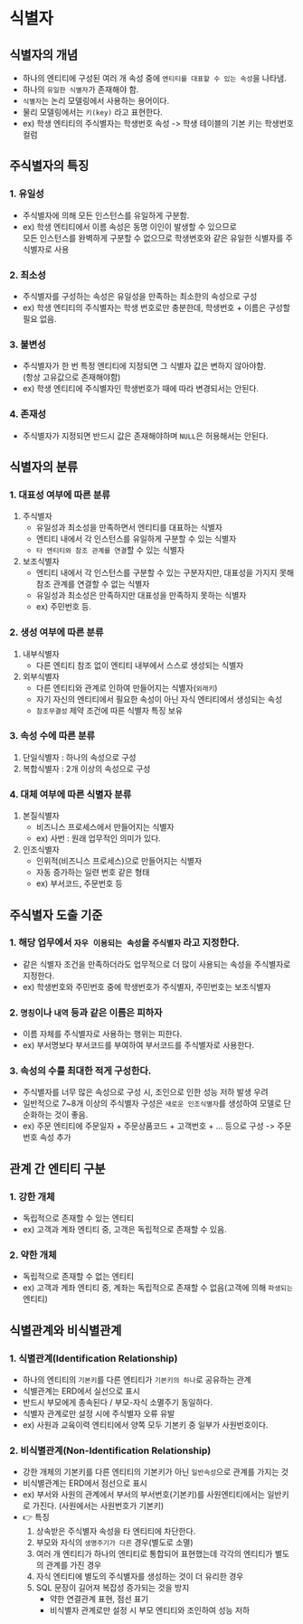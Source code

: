 # 식별자

## 식별자의 개념
- 하나의 엔티티에 구성된 여러 개 속성 중에 `엔티티를 대표할 수 있는 속성`을 나타냄.
- 하나의 `유일한 식별자`가 존재해야 함.
- `식별자`는 논리 모델링에서 사용하는 용어이다.
- 물리 모델링에서는 `키(key)` 라고 표현한다.
- ex) 학생 엔티티의 주식별자는 학생번호 속성 -> 학생 테이블의 기본 키는 학생번호 컬럼

<p>

## 주식별자의 특징

### 1. 유일성
- 주식별자에 의해 모든 인스턴스를 유일하게 구분함.
- ex) 학생 엔티티에서 이름 속성은 동명 이인이 발생할 수 있으므로  
      모든 인스턴스를 완벽하게 구분할 수 없으므로 학생번호와 같은 유일한 식별자를 주식별자로 사용

### 2. 최소성
- 주식별자를 구성하는 속성은 유일성을 만족하는 최소한의 속성으로 구성
- ex) 학생 엔티티의 주식별자는 학생 번호로만 충분한데, 학생번호 + 이름은 구성할 필요 없음.

### 3. 불변성
- 주식별자가 한 번 특정 엔티티에 지정되면 그 식별자 값은 변하지 않아야함.  
  (항상 고유값으로 존재해야함)
- ex) 학생 엔티티에 주식별자인 학생번호가 때에 따라 변경되서는 안된다.


### 4. 존재성
- 주식별자가 지정되면 반드시 값은 존재해야하며 `NULL`은 허용해서는 안된다.

</p>

<p>

## 식별자의 분류

### 1. 대표성 여부에 따른 분류
1. 주식별자
   - 유일성과 최소성을 만족하면서 엔티티를 대표하는 식별자
   - 엔티티 내에서 각 인스턴스를 유일하게 구분할 수 있는 식별자
   - `타 엔티티와 참조 관계를 연결`할 수 있는 식별자
2. 보조식별자
   - 엔티티 내에서 각 인스턴스를 구분할 수 있는 구분자지만, 대표성을 가지지 못해 참조 관계를 연결할 수 없는 식별자
   - 유일성과 최소성은 만족하지만 대표성을 만족하지 못하는 식별자
   - ex) 주민번호 등.

### 2. 생성 여부에 따른 분류
1. 내부식별자
   - 다른 엔티티 참조 없이 엔티티 내부에서 스스로 생성되는 식별자
2. 외부식별자
   - 다른 엔티티와 관계로 인하여 만들어지는 식별자(`외래키`)
   - 자기 자신의 엔티티에서 필요한 속성이 아닌 자식 엔티티에서 생성되는 속성
   - `참조무결성` 제약 조건에 따른 식별자 특징 보유
   
### 3. 속성 수에 따른 분류
1. 단일식별자 : 하나의 속성으로 구성
2. 복합식별자 : 2개 이상의 속성으로 구성

### 4. 대체 여부에 따른 식별자 분류
1. 본질식별자
   - 비즈니스 프로세스에서 만들어지는 식별자
   - ex) 사번 : 원래 업무적인 의미가 있다.
2. 인조식별자
   - 인위적(비즈니스 프로세스)으로 만들어지는 식별자
   - 자동 증가하는 일련 번호 같은 형태
   - ex) 부서코드, 주문번호 등
</p>

<p>

## 주식별자 도출 기준

### 1. 해당 업무에서 `자우 이용되는 속성`을 `주식별자` 라고 지정한다.
- 같은 식별자 조건을 만족하더라도 업무적으로 더 많이 사용되는 속성을 주식별자로 지정한다.
- ex) 학생번호와 주민번호 중에 학생번호가 주식별자, 주민번호는 보조식별자

### 2. `명칭`이나 `내역` 등과 같은 이름은 피하자
- 이름 자체를 주식별자로 사용하는 행위는 피한다.
- ex) 부서명보다 부서코드를 부여하여 부서코드를 주식별자로 사용한다.

### 3. 속성의 수를 최대한 적게 구성한다.
- 주식별자를 너무 많은 속성으로 구성 시, 조인으로 인한 성능 저하 발생 우려
- 일반적으로 7~8개 이상의 주식별자 구성은 `새로운 인조식별자`를 생성하여 모델로 단순화하는 것이 좋음.
- ex) 주문 엔티티에 주문일자 + 주문상품코드 + 고객번호 + ... 등으로 구성 -> 주문번호 속성 추가
</p>

<p>

## 관계 간 엔티티 구분
### 1. 강한 개체
- 독립적으로 존재할 수 있는 엔티티
- ex) 고객과 계좌 엔티티 중, 고객은 독립적으로 존재할 수 있음.
### 2. 약한 개체
- 독립적으로 존재할 수 없는 엔티티
- ex) 고객과 계좌 엔티티 중, 계좌는 독립적으로 존재할 수 없음(고객에 의해 `파생되는` 엔티티)
</p>


<p>

## 식별관계와 비식별관계

### 1. 식별관계(Identification Relationship)
- 하나의 엔티티의 `기본키`를 다른 엔티티가 `기본키의 하나`로 공유하는 관계
- 식별관계는 ERD에서 실선으로 표시
- 반드시 부모에게 종속된다 / 부모-자식 소멸주기 동일하다.
- 식별자 관계로만 설정 시에 주식별자 오류 유발
- ex) 사원과 교육이력 엔티티에서 양쪽 모두 기본키 중 일부가 사원번호이다.
### 2. 비식별관계(Non-Identification Relationship)
- 강한 개체의 기본키를 다른 엔티티의 기본키가 아닌 `일반속성`으로 관계를 가지는 것
- 비식별관계는 ERD에서 점선으로 표시
- ex) 부서와 사원의 관계에서 부서의 부서번호(기본키)를 사원엔티티에서는 일반키로 가진다.
  (사원에서는 사원번호가 기본키)
- 👉 특징
  1. 상속받은 주식별자 속성을 타 엔티티에 차단한다. 
  2. 부모와 자식의 `생명주기가 다른` 경우(별도로 소멸)
  3. 여러 개 엔티티가 하나의 엔티티로 통합되어 표현했는데 각각의 엔티티가 별도의 관계를 가진 경우
  4. 자식 엔티티에 별도의 주식별자를 생성하는 것이 더 유리한 경우
  5. SQL 문장이 길어져 복잡성 증가되는 것을 방지
     - 약한 연결관계 표현, 점선 표기
     - 비식별자 관계로만 설정 시 부모 엔티티와 조인하여 성능 저하
</p>


